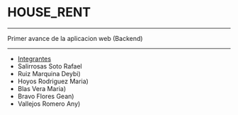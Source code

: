 # HOUSE_RENT #
* * *
Primer avance de la aplicacion web (Backend)
* * *
*   [Integrantes](#integrantes)
   *   Salirrosas Soto Rafael
   *   Ruiz Marquina Deybi)
   *   Hoyos Rodriguez Maria)
   *   Blas Vera Maria)
   *   Bravo Flores Gean)
   *   Vallejos Romero Any)
